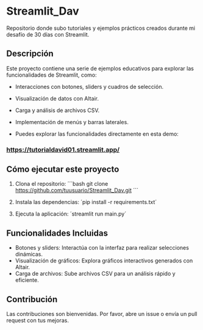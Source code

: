 # Streamlit_Dav
Repositorio donde subo tutoriales y ejemplos prácticos creados durante mi desafío de 30 días con Streamlit.

## Descripción
Este proyecto contiene una serie de ejemplos educativos para explorar las funcionalidades de Streamlit, como:

- Interacciones con botones, sliders y cuadros de selección.
- Visualización de datos con Altair.
- Carga y análisis de archivos CSV.
- Implementación de menús y barras laterales.

- Puedes explorar las funcionalidades directamente en esta demo:
### https://tutorialdavid01.streamlit.app/


## Cómo ejecutar este proyecto

1. Clona el repositorio:
´´´bash
git clone https://github.com/tuusuario/Streamlit_Dav.git
´´´


2. Instala las dependencias:
´pip install -r requirements.txt´

3. Ejecuta la aplicación:
´streamlit run main.py´


## Funcionalidades Incluidas

- Botones y sliders: Interactúa con la interfaz para realizar selecciones dinámicas.
- Visualización de gráficos: Explora gráficos interactivos generados con Altair.
- Carga de archivos: Sube archivos CSV para un análisis rápido y eficiente.

## Contribución
Las contribuciones son bienvenidas. 
Por favor, abre un issue o envía un pull request con tus mejoras.

